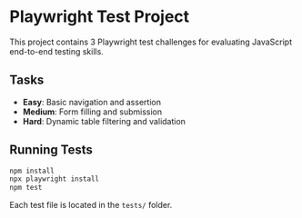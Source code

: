 # Playwright Test Project

This project contains 3 Playwright test challenges for evaluating JavaScript end-to-end testing skills.

## Tasks

- **Easy**: Basic navigation and assertion
- **Medium**: Form filling and submission
- **Hard**: Dynamic table filtering and validation

## Running Tests

```bash
npm install
npx playwright install
npm test
```

Each test file is located in the `tests/` folder.